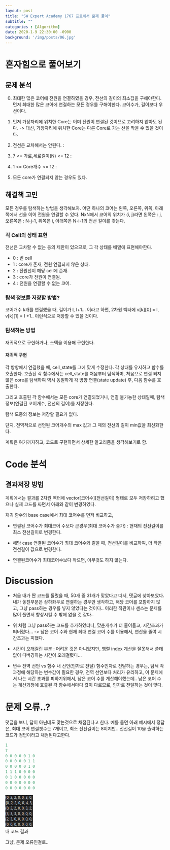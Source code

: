 ```yaml
---
layout: post
title: "SW Expert Academy 1767 프로세서 문제 풀이"
subtitle: ""
categories : [Algorithm]
date: 2020-1-9 22:30:00 -0900
background: '/img/posts/06.jpg'
---
```



# 혼자힘으로 풀어보기
## 문제 분석
 0. 최대한 많은 코어에 전원을 연결하였을 경우, 전선의 길이의 최소값을 구해야한다. 먼저 최대한 많은 코어에 연결하는 모든 경우를 구해야한다. 코어수가, 길이보다 우선이다.

 1. 먼저 가장자리에 위치한 Core는 이미 전원이 연결된 것이므로 고려하지 않아도 된다. -> 대신, 가장자리에 위치한 Core는 다른 Core로 가는 선을 막을 수 있을 것이다.
 2. 전선은 교차해서는 안된다. : 
 3. 7 <= 가로,세로길이(N) <= 12 :
 4. 1 <= Core개수 <= 12 :
 5. 모든 core가 연결되지 않는 경우도 있다.

## 해결책 고민
모든 경우를 탐색하는 방법을 생각해보자. 어떤 하나의 코어는 왼쪽, 오른쪽, 위쪽, 아래쪽에서 선을 이어 전원을 연결할 수 있다. NxN에서 코어의 위치가 (i, j)라면 왼쪽은 : j, 오른쪽은 : N-j-1, 위쪽은 i, 아래쪽은 N-i-1의 전선 길이를 갖는다.

### 각 Cell의 상태 표현
 전선은 교차할 수 없는 등의 제한이 있으므로, 그 각 상태를 배열에 표현해야한다.
  - 0 : 빈 cell
  - 1 : core가 존재, 전원 연결되지 않은 상태.
  - 2 : 전원선이 해당 cell에 존재.
  - 3 : core가 전원이 연결됨.
  - 4 : 전원을 연결할 수 없는 코어.

### 탐색 정보를 저장할 방법?
 코어개수 k개를 연결했을 때, 길이가 l, l+1... 이라고 하면, 2차원 벡터에 v[k][0] = l, v[k][1] = l +1.. 이런식으로 저장할 수 있을 것이다. 

### 탐색하는 방법
 재귀적으로 구현하거나, 스택을 이용해 구현한다.

#### 재귀적 구현 
 각 방향에서 연결했을 때, cell_state를 그에 맞게 수정한다. 각 상태를 유지하고 함수를 호출한다.
 호출된 각 함수에서는 cell_state를 처음부터 탐색하며, 처음으로 연결 되지 않은 core를 탐색하여 역시 동일하게 각 방향 연결(state update) 후, 다음 함수를 호출한다.
 
 그리고 호출된 각 함수에서는 모든 core가 연결되었거나, 연결 불가능한 상태일때, 탐색 정보(연결된 코어개수, 전선의 길이)를 저장한다.
 
  탐색 도중의 정보는 저장할 필요가 없다.
 
 단지, 전역적으로 선언된 코어개수의 max 값과 그 때의 전선의 길이 min값을 최신화한다.

계획은 여기까지하고, 코드로 구현하면서 상세한 알고리즘을 생각해보기로 함.

# Code 분석
## 결과저장 방법
 계획에서는 결과를 2차원 벡터에 vector[코어수][전선길이] 형태로 모두 저장하려고 했으나 실제 코드를 짜면서 아래와 같이 변경하였다.

재귀 함수의 base case에서 최대 코어수를 먼저 비교하고,
 - 연결된 코어수가 최대코어 수보다 큰경우(최대 코어수가 증가) : 현재의 전선길이를 최소 전선길이로 변경한다.
 
 - 해당 case 연결된 코어수가 최대 코어수와 같을 때, 전선길이를 비교하여, 더 작은 전선길이 값으로 변경한다.

 - 연결된코어수가 최대코어수보다 작으면, 아무것도 하지 않는다.




# Discussion
- 처음 내가 짠 코드를 돌렸을 때, 50개 중 31개가 맞았다고 떠서, 댓글에 찾아보았다. 내가 놓친부분은 상하좌우로 연결하는 경우만 생각하고, 해당 코어를 포함하지 않고, 그냥 pass하는 경우를 넣지 않았다는 것이다.. 이러한 직관이나 센스는 문제를 많이 풀면서 향상시킬 수 밖에 없을 것 같다..

- 위 처럼 그냥 pass하는 코드를 추가하였더니, 맞춘개수가 더 줄어들고, 시간초과가 떠버렸다... -> 남은 코어 수와 현재 최대 연결 코어 수를 이용해서, 연산을 줄여 시간초과는 피했다.

- 시간이 오래걸린 부분 : 어려운 것은 아니었지만, 행렬 index 계산을 잘못해서 쓸데없이 디버깅하는 시간이 오래걸렸다...


- 변수 전역 선언 vs 함수 내 선언(인자로 전달)
함수인자로 전달하는 경우는, 탐색 각 과정에 해당하는 변수값이 필요한 경우, 전역 선언보다 처리가 유리하고,
이 문제에서 나는 시간 초과를 피하기위해서, 남은 코어 수를 계산해야했는데.. 남은 코어 수는 계산과정에 호출된 각 함수에서마다 값이 다르므로, 인자로 전달하는 것이 맞다.



# 문제 오류..?
댓글을 보니, 답이 아닌데도 맞는것으로 채점된다고 한다. 
예를 들면 아래 예시에서 정답은, 최대 코어 연결갯수는 7개이고, 최소 전선길이는 8이지만.. 전선길이 10을 출력하는 코드가 정답이라고 채점된다고한다.
``` C++
1
7
0 0 0 0 0 1 0
0 0 0 0 0 1 1
0 0 0 0 0 1 0
1 1 1 0 0 0 0
0 1 0 0 0 0 0
0 0 0 0 0 0 0
0 0 0 0 0 0 0
```

![코드결과](./images/2020-01-14-19-54-53.png)  
내 코드 결과

그냥, 문제 오류인걸로..